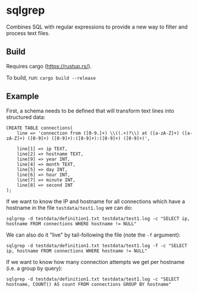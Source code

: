 # sqlgrep
Combines SQL with regular expressions to provide a new way to filter and process text files.

## Build
Requires cargo (https://rustup.rs/).

To build, run: `cargo build --release`

## Example
First, a schema needs to be defined that will transform text lines into structured data:
```
CREATE TABLE connections(
    line => 'connection from ([0-9.]+) \\((.+)?\\) at ([a-zA-Z]+) ([a-zA-Z]+) ([0-9]+) ([0-9]+):([0-9]+):([0-9]+) ([0-9]+)',

    line[1] => ip TEXT,
    line[2] => hostname TEXT,
    line[9] => year INT,
    line[4] => month TEXT,
    line[5] => day INT,
    line[6] => hour INT,
    line[7] => minute INT,
    line[8] => second INT
);
```

If we want to know the IP and hostname for all connections which have a hostname in the file `testdata/test1.log` we can do:

`sqlgrep -d testdata/definition1.txt testdata/test1.log -c "SELECT ip, hostname FROM connections WHERE hostname != NULL"`

We can also do it "live" by tail-following the file (note the `-f` argument):

`sqlgrep -d testdata/definition1.txt testdata/test1.log -f -c "SELECT ip, hostname FROM connections WHERE hostname != NULL"`

If we want to know how many connection attempts we get per hostname (i.e. a group by query):

`sqlgrep -d testdata/definition1.txt testdata/test1.log -c "SELECT hostname, COUNT() AS count FROM connections GROUP BY hostname"`